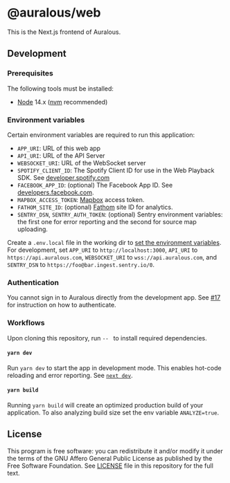 # @auralous/web

This is the Next.js frontend of Auralous.

## Development

### Prerequisites

The following tools must be installed:

- [Node](https://nodejs.org/) 14.x ([nvm](https://github.com/nvm-sh/nvm) recommended)

### Environment variables

Certain environment variables are required to run this application:

- `APP_URI`: URL of this web app
- `API_URI`: URL of the API Server
- `WEBSOCKET_URI`: URL of the WebSocket server
- `SPOTIFY_CLIENT_ID`: The Spotify Client ID for use in the Web Playback SDK. See [developer.spotify.com](https://developer.spotify.com/)
- `FACEBOOK_APP_ID`: (optional) The Facebook App ID. See [developers.facebook.com](https://developers.facebook.com/).
- `MAPBOX_ACCESS_TOKEN`: [Mapbox](https://www.mapbox.com/) access token.
- `FATHOM_SITE_ID`: (optional) [Fathom](https://usefathom.com/) site ID for analytics.
- `SENTRY_DSN`, `SENTRY_AUTH_TOKEN`: (optional) Sentry environment variables: the first one for error reporting and the second for source map uploading.

Create a `.env.local` file in the working dir to [set the environment variables](https://nextjs.org/docs/basic-features/environment-variables#loading-environment-variables). For development, set `APP_URI` to `http://localhost:3000`, `API_URI` to `https://api.auralous.com`, `WEBSOCKET_URI` to `wss://api.auralous.com`, and `SENTRY_DSN` to `https://foo@bar.ingest.sentry.io/0`.

### Authentication

You cannot sign in to Auralous directly from the development app. See [#17](https://github.com/auralous/auralous/issues/17) for instruction on how to authenticate.

### Workflows

Upon cloning this repository, run `-- ` to install required dependencies.

#### `yarn dev`

Run `yarn dev` to start the app in development mode. This enables hot-code reloading and error reporting. See [`next dev`](https://nextjs.org/docs/api-reference/cli#development).

#### `yarn build`

Running `yarn build` will create an optimized production build of your application. To also analyzing build size set the env variable `ANALYZE=true`.

## License

This program is free software: you can redistribute it and/or modify it under the terms of the GNU Affero General Public License as published by the Free Software Foundation. See [LICENSE](LICENSE) file in this repository for the full text.
